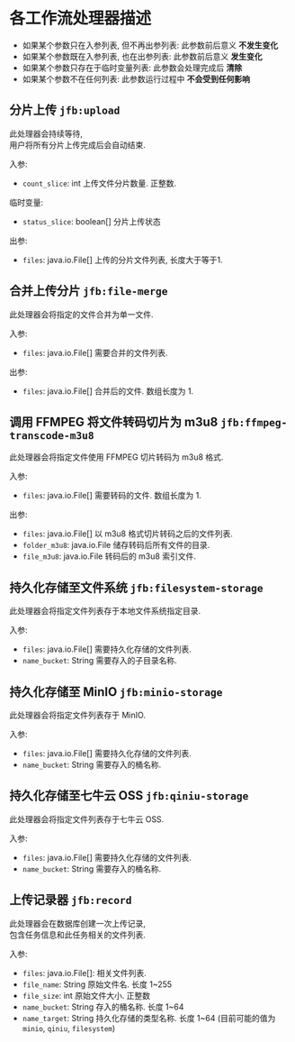 # 各工作流处理器描述

* 如果某个参数只在入参列表, 但不再出参列表:
  此参数前后意义 **不发生变化**
* 如果某个参数既在入参列表, 也在出参列表:
  此参数前后意义 **发生变化**
* 如果某个参数只存在于临时变量列表:
  此参数会处理完成后 **清除**
* 如果某个参数不在任何列表:
  此参数运行过程中 **不会受到任何影响**

## 分片上传 `jfb:upload`

此处理器会持续等待,  
用户将所有分片上传完成后会自动结束.

入参:

* `count_slice`: int
  上传文件分片数量. 正整数.

临时变量:

* `status_slice`: boolean[]
  分片上传状态

出参:

* `files`: java.io.File[]
  上传的分片文件列表, 长度大于等于1.

## 合并上传分片 `jfb:file-merge`

此处理器会将指定的文件合并为单一文件.

入参:

* `files`: java.io.File[]
  需要合并的文件列表.

出参:

* `files`: java.io.File[]
  合并后的文件. 数组长度为 1.

## 调用 FFMPEG 将文件转码切片为 m3u8 `jfb:ffmpeg-transcode-m3u8`

此处理器会将指定文件使用 FFMPEG 切片转码为 m3u8 格式.

入参:

* `files`: java.io.File[]
  需要转码的文件. 数组长度为 1.

出参:

* `files`: java.io.File[]
  以 m3u8 格式切片转码之后的文件列表.
* `folder_m3u8`: java.io.File
  储存转码后所有文件的目录.
* `file_m3u8`: java.io.File
  转码后的 m3u8 索引文件.

## 持久化存储至文件系统 `jfb:filesystem-storage`

此处理器会将指定文件列表存于本地文件系统指定目录.

入参:

* `files`: java.io.File[]
  需要持久化存储的文件列表.
* `name_bucket`: String
  需要存入的子目录名称.

## 持久化存储至 MinIO `jfb:minio-storage`

此处理器会将指定文件列表存于 MinIO.

入参:

* `files`: java.io.File[]
  需要持久化存储的文件列表.
* `name_bucket`: String
  需要存入的桶名称.

## 持久化存储至七牛云 OSS `jfb:qiniu-storage`

此处理器会将指定文件列表存于七牛云 OSS.

入参:

* `files`: java.io.File[]
  需要持久化存储的文件列表.
* `name_bucket`: String
  需要存入的桶名称.

## 上传记录器 `jfb:record`

此处理器会在数据库创建一次上传记录,  
包含任务信息和此任务相关的文件列表.

入参:

* `files`: java.io.File[]:
  相关文件列表.
* `file_name`: String
  原始文件名. 长度 1~255
* `file_size`: int
  原始文件大小. 正整数
* `name_bucket`: String
  存入的桶名称. 长度 1~64
* `name_target`: String
  持久化存储的类型名称. 长度 1~64 (目前可能的值为 `minio`, `qiniu`, `filesystem`)
